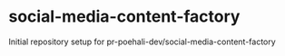 # social-media-content-factory

Initial repository setup for pr-poehali-dev/social-media-content-factory